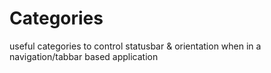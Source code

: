 Categories
==========

useful categories to control statusbar &amp; orientation when in a navigation/tabbar based application  
